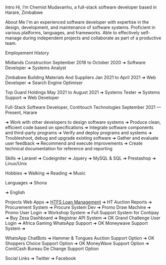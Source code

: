 Intro
Hi, I’m Chemist Mudavanhu, a full-stack software developer based in Harare, Zimbabwe

About Me
I'm an experienced software developer with expertise in the design, development, and maintenance of software systems. Proficient in various platforms, languages, and frameworks. Able to effectively self-manage during independent projects and collaborate as part of a productive team.

Employement History

Midlands Construction
September 2018 to October 2020
➜ Software Developer
➜ Systems Analyst

Zimbabwe Building Materials And Suppliers
Jan 2021 to April 2021
➜ Web Developer
➜ Search Engine Optimiser

Top Guard Holdings
May 2021 to August 2021
➜ Systems Tester
➜ Systems Support
➜ Web Developer

Full-Stack Software Developer, Contitouch Technologies
September 2021 — Present, Harare

➜ Work with other developers to design software systems
➜ Produce clean, efficient code based on specifications
➜ Integrate software components and third-party programs
➜ Verify and deploy programs and systems
➜ Troubleshoot, debug and upgrade existing software
➜ Gather and evaluate user feedback
➜ Recommend and execute improvements
➜ Create technical documentation for reference and reporting

Skills
➜ Laravel
➜ Codeigniter
➜ Jquery
➜ MySQL & SQL
➜ Prestashop
➜ Linux/Unix

Hobbies
➜ Walking
➜ Reading
➜ Music

Languages
➜ Shona

➜ English

Projects
Web Apps
➜ [HTFS Loan Management](https://online.htfs.co.zw/)
➜ HT Auction Reports
➜ Procurement System
➜ Procure System Dev
➜ Promo Draw Machine
➜ Promo User Login
➜ Workshop System
➜ Full Support System for Contipay
➜ Buy Zesa Dashboard
➜ Registrar API System
➜ OK Grand Challenge User Login
➜ Africa Gaming WhatsApp Support
➜ OK Moneywave Support System
➜

WhatsApp ChatBots
➜ Hammer & Tongues Auction Support Option
➜ OK Shoppers Choice Support Option
➜ OK MoneyWave Support Option
➜ ContiCash Bureau De Change Support Option

Social Links
➜ Twitter
➜ Facebook
